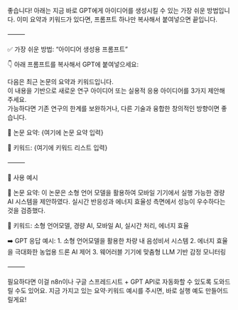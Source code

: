 좋습니다! 아래는 지금 바로 GPT에게 아이디어를 생성시킬 수 있는 가장 쉬운 방법입니다.
이미 요약과 키워드가 있다면, 프롬프트 하나만 복사해서 붙여넣으면 끝입니다.

⸻

✅ 가장 쉬운 방법: “아이디어 생성용 프롬프트”

👇 아래 프롬프트를 복사해서 GPT에 붙여넣으세요:

다음은 최근 논문의 요약과 키워드입니다.  
이 내용을 기반으로 새로운 연구 아이디어 또는 실용적 응용 아이디어를 3가지 제안해 주세요.  
가능하다면 기존 연구의 한계를 보완하거나, 다른 기술과 융합한 창의적인 방향이면 좋습니다.

📌 논문 요약:
{여기에 논문 요약 입력}

🔑 키워드:
{여기에 키워드 리스트 입력}


⸻

📌 사용 예시

📌 논문 요약:
이 논문은 소형 언어 모델을 활용하여 모바일 기기에서 실행 가능한 경량 AI 시스템을 제안하였다. 실시간 반응성과 에너지 효율성 측면에서 성능이 우수하다는 것을 검증했다.

🔑 키워드:
소형 언어모델, 경량 AI, 모바일 AI, 실시간 처리, 에너지 효율

➡️ GPT 응답 예시:
	1.	소형 언어모델을 활용한 차량 내 음성비서 시스템
	2.	에너지 효율을 극대화한 농업용 드론 AI 제어
	3.	웨어러블 기기에 맞춤형 LLM 기반 감정 모니터링

⸻

필요하다면 이걸 n8n이나 구글 스프레드시트 + GPT API로 자동화할 수 있도록 도와드릴 수도 있어요.
지금 가지고 있는 요약·키워드 예시를 주시면, 바로 실행 예도 만들어드릴게요!